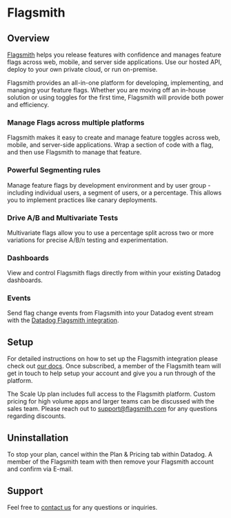 # Flagsmith

## Overview

[Flagsmith](https://flagsmith.com/) helps you release features with confidence and manages feature flags across web, mobile, and server side applications. Use our hosted API, deploy to your own private cloud, or run on-premise.

Flagsmith provides an all-in-one platform for developing, implementing, and managing your feature flags. Whether you are moving off an in-house solution or using toggles for the first time, Flagsmith will provide both power and efficiency.

### Manage Flags across multiple platforms

Flagsmith makes it easy to create and manage feature toggles across web, mobile, and server-side applications. Wrap a section of code with a flag, and then use Flagsmith to manage that feature.

### Powerful Segmenting rules

Manage feature flags by development environment and by user group - including individual users, a segment of users, or a percentage. This allows you to implement practices like canary deployments.

### Drive A/B and Multivariate Tests

Multivariate flags allow you to use a percentage split across two or more variations for precise A/B/n testing and experimentation.

### Dashboards

View and control Flagsmith flags directly from within your existing Datadog dashboards.

### Events

Send flag change events from Flagsmith into your Datadog event stream with the [Datadog Flagsmith integration](https://app.datadoghq.com/integrations/flagsmith).

## Setup

For detailed instructions on how to set up the Flagsmith integration please check out [our docs](https://docs.flagsmith.com/integrations/datadog). Once subscribed, a member of the Flagsmith team will get in touch to help setup your account and give you a run through of the platform.

The Scale Up plan includes full access to the Flagsmith platform. Custom pricing for high volume apps and larger teams can be discussed with the sales team. Please reach out to support@flagsmith.com for any questions regarding discounts.

## Uninstallation

To stop your plan, cancel within the Plan & Pricing tab within Datadog. A member of the Flagsmith team with then remove your Flagsmith account and confirm via E-mail.

## Support

Feel free to [contact us](https://flagsmith.com/contact-us/) for any questions or inquiries.
